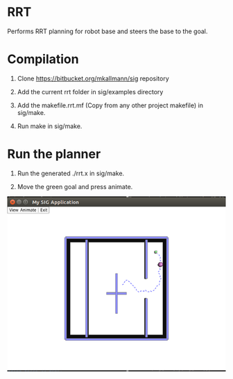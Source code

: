 # RRT

Performs RRT planning for robot base and steers the base to the goal.

# Compilation

1. Clone https://bitbucket.org/mkallmann/sig repository

2. Add the current rrt folder in sig/examples directory

3. Add the makefile.rrt.mf (Copy from any other project makefile) in sig/make.

4. Run make in sig/make.

# Run the planner

1. Run the generated ./rrt.x in sig/make.

2. Move the green goal and press animate.

![alt text](https://github.com/harsha336/rrt/blob/master/images/reachable.png)
